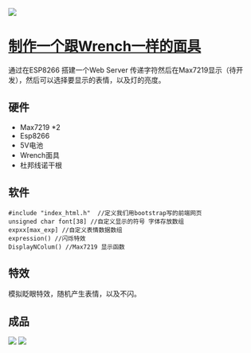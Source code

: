 ![](https://github.com/mobier/WrenchMask_ESP8266/blob/master/image/664036ad-3711-4d1d-bed9-47918c58ea93.png?raw=true)
# [制作一个跟Wrench一样的面具](https://nu11.me/?p=554)

通过在ESP8266 搭建一个Web Server 传递字符然后在Max7219显示（待开发），然后可以选择要显示的表情，以及灯的亮度。
## 硬件
* Max7219 *2
* Esp8266
* 5V电池
* Wrench面具
* 杜邦线诺干根
## 软件
```
#include "index_html.h"  //定义我们用bootstrap写的前端网页
unsigned char font[38] //自定义显示的符号 字体存放数组
expxx[max_exp] //自定义表情数据数组
expression() //闪烁特效
DisplayNColum() //Max7219 显示函数
```
## 特效
模拟眨眼特效，随机产生表情，以及不闪。
## 成品
![](https://github.com/mobier/WrenchMask_ESP8266/blob/master/image/88af86df-6fb6-4660-94ee-2d34a001f0b9.png?raw=true)
![](https://github.com/mobier/WrenchMask_ESP8266/blob/master/image/1.png?raw=true)
